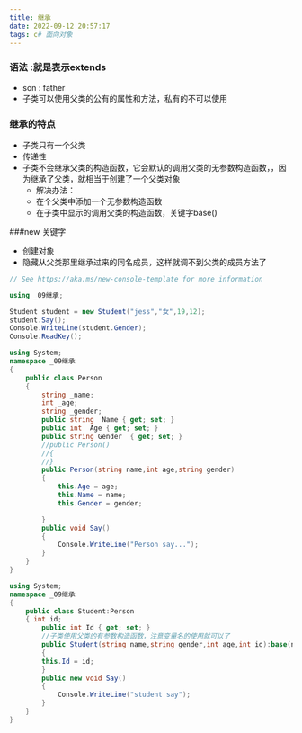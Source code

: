 ```yaml
---
title: 继承
date: 2022-09-12 20:57:17
tags: c# 面向对象
---
```


### 语法 :就是表示extends
- son : father 
- 子类可以使用父类的公有的属性和方法，私有的不可以使用


### 继承的特点
- 子类只有一个父类
- 传递性
- 子类不会继承父类的构造函数，它会默认的调用父类的无参数构造函数，，因为继承了父类，就相当于创建了一个父类对象
    - 解决办法：
    - 在个父类中添加一个无参数构造函数
    - 在子类中显示的调用父类的构造函数，关键字base()

###new 关键字
- 创建对象
- 隐藏从父类那里继承过来的同名成员，这样就调不到父类的成员方法了

```csharp
// See https://aka.ms/new-console-template for more information

using _09继承;

Student student = new Student("jess","女",19,12);
student.Say();
Console.WriteLine(student.Gender);
Console.ReadKey();
```
```csharp
using System;
namespace _09继承
{
    public class Person
    {
        string _name;
        int _age;
        string _gender;
        public string  Name { get; set; }
        public int  Age { get; set; }
        public string Gender  { get; set; }
        //public Person()
        //{
        //}
        public Person(string name,int age,string gender)
        {
            this.Age = age;
            this.Name = name;
            this.Gender = gender;

        }
        public void Say()
        {
            Console.WriteLine("Person say...");
        }
    }
}


```

```csharp
using System;
namespace _09继承
{
    public class Student:Person
    { int id;
        public int Id { get; set; }
        //子类使用父类的有参数构造函数，注意变量名的使用就可以了
        public Student(string name,string gender,int age,int id):base(name,age,gender)
        {
        this.Id = id;
        }
        public new void Say()
        {
            Console.WriteLine("student say");
        }
    }
}


```